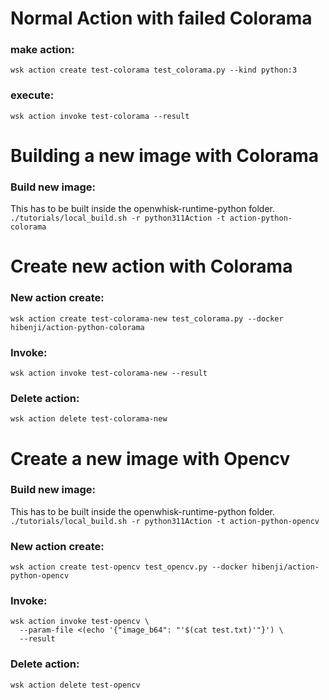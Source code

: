 # Normal Action with failed Colorama

### make action:
`wsk action create test-colorama test_colorama.py --kind python:3`

### execute:
`wsk action invoke test-colorama --result`


# Building a new image with Colorama

### Build new image:
This has to be built inside the openwhisk-runtime-python folder.
`./tutorials/local_build.sh -r python311Action -t action-python-colorama`


# Create new action with Colorama

### New action create:
`wsk action create test-colorama-new test_colorama.py --docker hibenji/action-python-colorama`

### Invoke:
`wsk action invoke test-colorama-new --result`

### Delete action:
`wsk action delete test-colorama-new`


# Create a new image with Opencv
### Build new image:
This has to be built inside the openwhisk-runtime-python folder.
`./tutorials/local_build.sh -r python311Action -t action-python-opencv`
### New action create:
`wsk action create test-opencv test_opencv.py --docker hibenji/action-python-opencv`
### Invoke:
```
wsk action invoke test-opencv \
  --param-file <(echo '{"image_b64": "'$(cat test.txt)'"}') \
  --result
```

### Delete action:
`wsk action delete test-opencv`